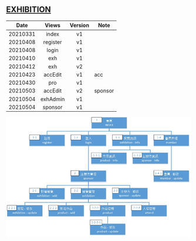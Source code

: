 ## [EXHIBITION](http://suiio.nutc.edu.tw)

|    Date  |   Views   | Version |   Note  |
| -------- |:---------:|:-------:| ------- |
| 20210331 |   index   |    v1   |  |
| 20210408 |  register |    v1   |  |
| 20210408 |   login   |    v1   |  |
| 20210410 |    exh    |    v1   |  |
| 20210412 |    exh    |    v2   |  |
| 20210423 |  accEdit  |    v1   |   acc   |
| 20210430 |    pro    |    v1   |  |
| 20210503 |  accEdit  |    v2   | sponsor |
| 20210504 |  exhAdmin |    v1   |  |
| 20210504 |   sponsor |    v1   |  |

![image](web.jpg)